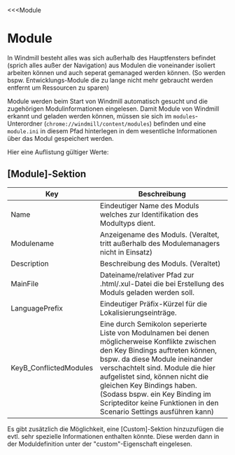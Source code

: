﻿<<<Module

# Module

In Windmill besteht alles was sich außerhalb des Hauptfensters befindet (sprich alles außer der Navigation) aus Modulen die voneinander isoliert arbeiten können und auch seperat gemanaged werden können. (So werden bspw. Entwicklungs-Module die zu lange nicht mehr gebraucht werden entfernt um Ressourcen zu sparen)

Module werden beim Start von Windmill automatisch gesucht und die zugehörigen Modulinformationen eingelesen. Damit Module von Windmill erkannt und geladen werden können, müssen sie sich im ```modules```-Unterordner (```chrome://windmill/content/modules```) befinden und eine ```module.ini``` in diesem Pfad hinterlegen in dem wesentliche Informationen über das Modul gespeichert werden.

Hier eine Auflistung gültiger Werte:

## [Module]-Sektion

| Key | Beschreibung |
|-----|--------------|
| Name | Eindeutiger Name des Moduls welches zur Identifikation des Modultyps dient. |
| Modulename | Anzeigename des Moduls. (Veraltet, tritt außerhalb des Modulemanagers nicht in Einsatz) |
| Description | Beschreibung des Moduls. (Veraltet) |
| MainFile | Dateiname/relativer Pfad zur .html/.xul-Datei die bei Erstellung des Moduls geladen werden soll. |
| LanguagePrefix | Eindeutiger Präfix-Kürzel für die Lokalisierungseinträge. |
| KeyB_ConflictedModules | Eine durch Semikolon seperierte Liste von Modulnamen bei denen möglicherweise Konflikte zwischen den Key Bindings auftreten können, bspw. da diese Module ineinander verschachtelt sind. Module die hier aufgelistet sind, können nicht die gleichen Key Bindings haben. (Sodass bspw. ein Key Binding im Scripteditor keine Funktionen in den Scenario Settings ausführen kann) |

Es gibt zusätzlich die Möglichkeit, eine [Custom]-Sektion hinzuzufügen die evtl. sehr spezielle Informationen enthalten könnte. Diese werden dann in der Moduldefinition unter der "custom"-Eigenschaft eingelesen.